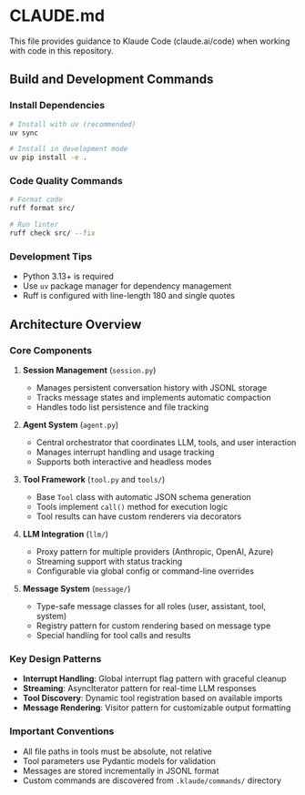 # CLAUDE.md

This file provides guidance to Klaude Code (claude.ai/code) when working with code in this repository.

## Build and Development Commands

### Install Dependencies
```bash
# Install with uv (recommended)
uv sync

# Install in development mode
uv pip install -e .
```

### Code Quality Commands
```bash
# Format code
ruff format src/

# Run linter
ruff check src/ --fix
```

### Development Tips
- Python 3.13+ is required
- Use `uv` package manager for dependency management
- Ruff is configured with line-length 180 and single quotes

## Architecture Overview

### Core Components

1. **Session Management** (`session.py`)
   - Manages persistent conversation history with JSONL storage
   - Tracks message states and implements automatic compaction
   - Handles todo list persistence and file tracking

2. **Agent System** (`agent.py`)
   - Central orchestrator that coordinates LLM, tools, and user interaction
   - Manages interrupt handling and usage tracking
   - Supports both interactive and headless modes

3. **Tool Framework** (`tool.py` and `tools/`)
   - Base `Tool` class with automatic JSON schema generation
   - Tools implement `call()` method for execution logic
   - Tool results can have custom renderers via decorators

4. **LLM Integration** (`llm/`)
   - Proxy pattern for multiple providers (Anthropic, OpenAI, Azure)
   - Streaming support with status tracking
   - Configurable via global config or command-line overrides

5. **Message System** (`message/`)
   - Type-safe message classes for all roles (user, assistant, tool, system)
   - Registry pattern for custom rendering based on message type
   - Special handling for tool calls and results

### Key Design Patterns

- **Interrupt Handling**: Global interrupt flag pattern with graceful cleanup
- **Streaming**: AsyncIterator pattern for real-time LLM responses
- **Tool Discovery**: Dynamic tool registration based on available imports
- **Message Rendering**: Visitor pattern for customizable output formatting

### Important Conventions

- All file paths in tools must be absolute, not relative
- Tool parameters use Pydantic models for validation
- Messages are stored incrementally in JSONL format
- Custom commands are discovered from `.klaude/commands/` directory